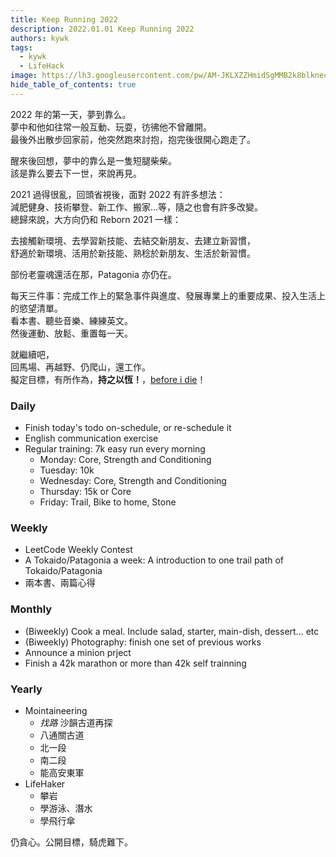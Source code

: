 ```yaml
---
title: Keep Running 2022
description: 2022.01.01 Keep Running 2022
authors: kywk
tags:
  - kywk
  - LifeHack
image: https://lh3.googleusercontent.com/pw/AM-JKLXZZHmidSgMMB2k8blkneclNRysPXLr__G7rZ4hPi2sN0jC67PHAbX1MyFj8hQX_MTZ6bwIMPwCyu2fu1bU0ZXSX09eu-OlSDb4U-9haUS_wgnVPLaCM6WQLsRbsnocF8X5Edmt35rDjytljbNEMsaf8A=w800-no?authuser=0
hide_table_of_contents: true
---
```


2022 年的第一天，夢到靠么。  
夢中和他如往常一般互動、玩耍，彷彿他不曾離開。  
最後外出散步回家前，他突然跑來討抱，抱完後很開心跑走了。  

醒來後回想，夢中的靠么是一隻短腿柴柴。  
該是靠么要去下一世，來說再見。

<!--truncate-->

2021 過得很亂，回頭省視後，面對 2022 有許多想法：  
減肥健身、技術攀登、新工作、搬家…等，隨之也會有許多改變。  
總歸來說，大方向仍和 Reborn 2021 一樣：

去接觸新環境、去學習新技能、去結交新朋友、去建立新習慣，  
舒適於新環境、活用於新技能、熟稔於新朋友、生活於新習慣。 

部份老靈魂還活在那，Patagonia 亦仍在。

每天三件事：完成工作上的緊急事件與進度、發展專業上的重要成果、投入生活上的慾望清單。  
看本書、聽些音樂、練練英文。  
然後運動、放鬆、重置每一天。

就繼續吧，  
回馬場、再越野、仍爬山，還工作。  
擬定目標，有所作為，__持之以恆！__，[before i die](http://goo.gl/393HY)！

### Daily ###

-   Finish today's todo on-schedule, or re-schedule it
-   English communication exercise
-   Regular training: 7k easy run every morning
    -   Monday: Core, Strength and Conditioning
    -   Tuesday: 10k
    -   Wednesday: Core, Strength and Conditioning
    -   Thursday: 15k or Core 
    -   Friday: Trail, Bike to home, Stone

### Weekly ###

-   LeetCode Weekly Contest 
-   A Tokaido/Patagonia a week: A introduction to one trail path of Tokaido/Patagonia
-   兩本書、兩篇心得

### Monthly ###

-   (Biweekly) Cook a meal. Include salad, starter, main-dish, dessert... etc
-   (Biweekly) Photography: finish one set of previous works
-   Announce a minion prject
-   Finish a 42k marathon or more than 42k self trainning

### Yearly ###

-   Mointaineering
    -   _找路_ 沙韻古道再探
    -   八通關古道
    -   北一段
    -   南二段
    -   能高安東軍
-   LifeHaker
    -   攀岩
    -   學游泳、潛水
    -   學飛行傘

仍貪心。公開目標，騎虎難下。
